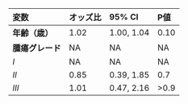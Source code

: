 | **変数**        | **オッズ比**  | **95% CI**  | **P値**  |
|:----------------|:--------------|:------------|:---------|
|__年齢（歳）__   |1.02           |1.00, 1.04   |0.10      |
|__腫瘍グレード__ |NA             |NA           |NA        |
|_I_              |NA             |NA           |NA        |
|_II_             |0.85           |0.39, 1.85   |0.7       |
|_III_            |1.01           |0.47, 2.16   |>0.9      |
